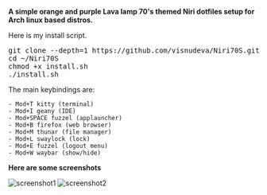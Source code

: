 **A simple orange and purple Lava lamp 70's themed Niri dotfiles setup for Arch linux based distros.**

Here is my install script.

<pre>git clone --depth=1 https://github.com/visnudeva/Niri70S.git ~/Niri70S
cd ~/Niri70S
chmod +x install.sh
./install.sh</pre>

The main keybindings are:
     
    - Mod+T kitty (terminal)
    - Mod+I geany (IDE)
    - Mod+SPACE fuzzel (applauncher)
    - Mod+B firefox (web browser)
    - Mod+M thunar (file manager)
    - Mod+L swaylock (lock)
    - Mod+E fuzzel (logout menu)
    - Mod+W waybar (show/hide)


**Here are some screenshots**

![screenshot1](https://github.com/visnudeva/Niri70S/blob/main/Screenshot1.png?raw=true)
![screenshot2](https://github.com/visnudeva/Niri70S/blob/main/Screenshot2.png?raw=true)
